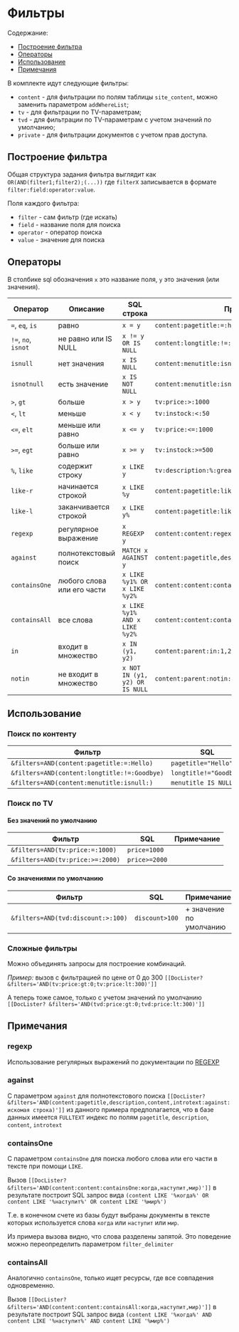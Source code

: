# Фильтры

Содержание:

- [Построение фильтра](#construct)
- [Операторы](#operators)
- [Использование](#usage)
- [Примечания](#comments)

В комплекте идут следующие фильтры:

- `content` - для фильтрации по полям таблицы `site_content`, можно заменить параметром `addWhereList`;
- `tv` - для фильтрации по TV-параметрам;
- `tvd` - для фильтрации по TV-параметрам с учетом значений по умолчанию;
- `private` - для фильтрации документов с учетом прав доступа.

## <a name="construct"></a> Построение фильтра

Общая структура задания фильтра выглядит как `OR(AND(filter1;filter2);(...))` где `filterX` записывается в формате `filter:field:operator:value`.

Поля каждого фильтра:

- `filter` - сам фильтр (где искать)
- `field` - название поля для поиска
- `operator` - оператор поиска
- `value` - значение для поиска

## <a name="operators"></a> Операторы

В столбике sql обозначения `x` это название поля, `y` это значения (или значения).

| Оператор            | Описание                   | SQL строка                     | Пример                                           |
| ------------------- | -------------------------- | ------------------------------ | ------------------------------------------------ |
| `=`, `eq`, `is`     | равно                      | `x = y`                        | `content:pagetitle:=:hello`                      |
| `!=`, `no`, `isnot` | не равно или IS NULL       | `x != y OR IS NULL`            | `content:longtitle:!=:goodbye`                   |
| `isnull`            | нет значения               | `x IS NULL`                    | `content:menutitle:isnull:`                      |
| `isnotnull`         | есть значение              | `x IS NOT NULL`                | `content:menutitle:isnotnull:`                   |
| `>`, `gt`           | больше                     | `x > y`                        | `tv:price:>:1000`                                |
| `<`, `lt`           | меньше                     | `x < y`                        | `tv:instock:<:50`                                |
| `<=`, `elt`         | меньше или равно           | `x <= y`                       | `tv:price:<=:1000`                               |
| `>=`, `egt`         | больше или равно           | `x >= y`                       | `tv:instock:>=500`                               |
| `%`, `like`         | содержит строку            | `x LIKE y`                     | `tv:description:%:great`                         |
| `like-r`            | начинается строкой         | `x LIKE %y`                    | `content:pagetitle:like-r:London`                |
| `like-l`            | заканчивается строкой      | `x LIKE y%`                    | `content:pagetitle:like-l:Britain.`              |
| `regexp`            | регулярное выражение       | `x REGEXP y`                   | `content:content:regexp:*`                       |
| `against`           | полнотекстовый поиск       | `MATCH x AGAINST y`            | `content:pagetitle,description:against:space`    |
| `сontainsOne`       | любого слова или его части | `x LIKE %y1% OR x LIKE %y2%`   | `content:content:containsOne:когда,наступит,мир` |
| `сontainsAll`       | все слова                  | `x LIKE %y1% AND x LIKE %y2%`  | `content:content:containsAll:когда,наступит,мир` |
| `in`                | входит в множество         | `x IN (y1, y2)`                | `content:parent:in:1,2,3`                        |
| `notin`             | не входит в множество      | `x NOT IN (y1, y2) OR IS NULL` | `content:parent:notin:2,3,4`                     |

## <a name="usage"></a> Использование

### Поиск по контенту

| Фильтр                                       | SQL                    | Примечание |
| -------------------------------------------- | ---------------------- | ---------- |
| `&filters=AND(content:pagetitle:=:Hello)`    | `pagetitle="Hello"`    |            |
| `&filters=AND(content:longtitle:!=:Goodbye)` | `longtitle!="Goodbye"` |            |
| `&filters=AND(content:menutitle:isnull:)`    | `menutitle IS NULL`    |            |

### Поиск по TV

#### Без значений по умолчанию

| Фильтр                           | SQL           | Примечание |
| -------------------------------- | ------------- | ---------- |
| `&filters=AND(tv:price:=:1000)`  | `price=1000`  |            |
| `&filters=AND(tv:price:>=:2000)` | `price>=2000` |            |

#### Со значениями по умолчанию

| Фильтр                             | SQL            | Примечание              |
| ---------------------------------- | -------------- | ----------------------- |
| `&filters=AND(tvd:discount:>:100)` | `discount>100` | + значение по умолчанию |

### Сложные фильтры

Можно объединять запросы для построение комбинаций.

_Пример:_ вызов с фильтрацией по цене от 0 до 300 `[[DocLister? &filters='AND(tv:price:gt:0;tv:price:lt:300)']]`

А теперь тоже самое, только с учетом значений по умолчанию `[[DocLister? &filters='AND(tvd:price:gt:0;tvd:price:lt:300)']]`

## <a name="comments"></a> Примечания

### regexp

Использование регулярных выражений по документации по [REGEXP](https://dev.mysql.com/doc/refman/5.5/en/regexp.html)

### against

С параметром `against` для полнотекстового поиска `[[DocLister? &filters='AND(content:pagetitle,description,content,introtext:against:искомая строка)']]` из данного примера предполагается, что в базе данных имеется `FULLTEXT` индекс по полям `pagetitle`, `description`, `content`, `introtext`

### containsOne

С параметром `containsOne` для поиска любого слова или его части в тексте при помощи `LIKE`.

Вызов `[[DocLister? &filters='AND(content:content:containsOne:когда,наступит,мир)']]` в результате построит SQL запрос вида `(content LIKE '%когда%' OR content LIKE '%наступит%' OR content LIKE '%мир%')`

Т.е. в конечном счете из базы будут выбраны документы в тексте которых используется слова `когда` или `наступит` или `мир`.

Из примера вызова видно, что слова разделены запятой. Это поведение можно переопределить параметром `filter_delimiter`

### containsAll

Аналогично `containsOne`, только ищет ресурсы, где все совпадения одновременно.

Вызов `[[DocLister? &filters='AND(content:content:containsAll:когда,наступит,мир)']]` в результате построит SQL запрос вида `(content LIKE '%когда%' AND content LIKE '%наступит%' AND content LIKE '%мир%')`

